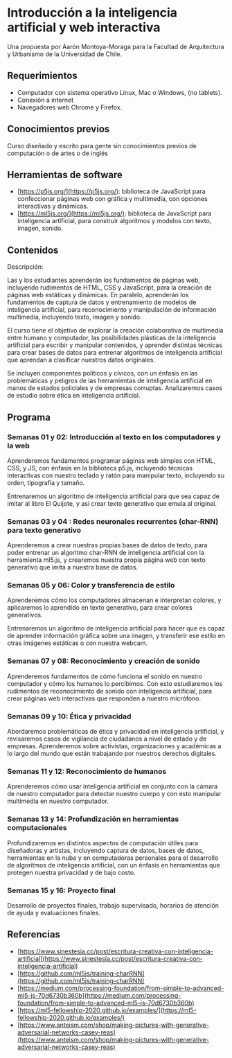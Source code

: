 # Introducción a la inteligencia artificial y web interactiva

Una propuesta por Aarón Montoya-Moraga para la Facultad de Arquitectura y Urbanismo de la Universidad de Chile.

## Requerimientos

* Computador con sistema operativo Linux, Mac o Windows, (no tablets).
* Conexión a internet
* Navegadores web Chrome y Firefox.

## Conocimientos previos

Curso diseñado y escrito para gente sin conocimientos previos de computación o de artes o de inglés

## Herramientas de software

* [https://p5js.org/](https://p5js.org/): biblioteca de JavaScript para confeccionar páginas web con gráfica y multimedia, con opciones interactivas y dinámicas.
* [https://ml5js.org/](https://ml5js.org/): biblioteca de JavaScript para inteligencia artificial, para construir algoritmos y modelos con texto, imagen, sonido.

## Contenidos

Descripción:

Las y los estudiantes aprenderán los fundamentos de páginas web, incluyendo rudimentos de HTML, CSS y JavaScript, para la creación de páginas web estáticas y dinámicas. En paralelo, aprenderán los fundamentos de captura de datos y entrenamiento de modelos de inteligencia artificial, para reconocimiento y manipulación de información multimedia, incluyendo texto, imagen y sonido.

El curso tiene el objetivo de explorar la creación colaborativa de multimedia entre humano y computador, las posibilidades plásticas de la inteligencia artificial para escribir y manipular contenidos, y aprender distintas técnicas para crear bases de datos para entrenar algoritmos de inteligencia artificial que aprendan a clasificar nuestros datos originales.

Se incluyen componentes políticos y cívicos, con un énfasis en las problemáticas y peligros de las herramientas de inteligencia artificial en manos de estados policiales y de empresas corruptas. Analizaremos casos de estudio sobre ética en inteligencia artificial. 

## Programa

### Semanas 01 y 02: Introducción al texto en los computadores y la web

Aprenderemos fundamentos programar páginas web simples con HTML, CSS, y JS, con énfasis en la biblioteca p5.js, incluyendo técnicas interactivas con nuestro teclado y ratón para manipular texto, incluyendo su orden, tipografía y tamaño.

Entrenaremos un algoritmo de inteligencia artificial para que sea capaz de imitar al libro El Quijote, y así crear texto generativo que emula al original.

### Semanas 03 y 04 : Redes neuronales recurrentes (char-RNN) para texto generativo

Aprenderemos a crear nuestras propias bases de datos de texto, para poder entrenar un algoritmo char-RNN de inteligencia artificial con la herramienta ml5.js, y crearemos nuestra propia página web con texto generativo que imita a nuestra base de datos.

### Semanas 05 y 06: Color y transferencia de estilo

Aprenderemos cómo los computadores almacenan e interpretan colores, y aplicaremos lo aprendido en texto generativo, para crear colores generativos.

Entrenaremos un algoritmo de inteligencia artificial para hacer que es capaz de aprender información gráfica sobre una imagen, y transferir ese estilo en otras imágenes estáticas o con nuestra webcam.

### Semanas 07 y 08: Reconocimiento y creación de sonido

Aprenderemos fundamentos de cómo funciona el sonido en nuestro computador y cómo los humanos lo percibimos. Con esto estudiaremos los rudimentos de reconocimiento de sonido con inteligencia artificial, para crear páginas web interactivas que responden a nuestro micrófono.

### Semanas 09 y 10: Ética y privacidad

Abordaremos problemáticas de ética y privacidad en inteligencia artificial, y revisaremos casos de vigilancia de ciudadanos a nivel de estado y de empresas. Aprenderemos sobre activistas, organizaciones y académicas a lo largo del mundo que están trabajando por nuestros derechos digitales.

### Semanas 11 y 12: Reconocimiento de humanos

Aprenderemos cómo usar inteligencia artificial en conjunto con la cámara de nuestro computador para detectar nuestro cuerpo y con esto manipular multimedia en nuestro computador.

### Semanas 13 y 14: Profundización en herramientas computacionales

Profundizaremos en distintos aspectos de computación útiles para diseñadoras y artistas, incluyendo captura de datos, bases de datos, herramientas en la nube y en computadoras personales para el desarrollo de algoritmos de inteligencia artificial, con un énfasis en herramientas que protegen nuestra privacidad y de bajo costo.

### Semanas 15 y 16: Proyecto final

Desarrollo de proyectos finales, trabajo supervisado, horarios de atención de ayuda y evaluaciones finales.

## Referencias

* [https://www.sinestesia.cc/post/escritura-creativa-con-inteligencia-artificial](https://www.sinestesia.cc/post/escritura-creativa-con-inteligencia-artificial)
* [https://github.com/ml5js/training-charRNN](https://github.com/ml5js/training-charRNN)
* [https://medium.com/processing-foundation/from-simple-to-advanced-ml5-js-70d6730b360b](https://medium.com/processing-foundation/from-simple-to-advanced-ml5-js-70d6730b360b)
* [https://ml5-fellowship-2020.github.io/examples/](https://ml5-fellowship-2020.github.io/examples/)
* [https://www.anteism.com/shop/making-pictures-with-generative-adversarial-networks-casey-reas](https://www.anteism.com/shop/making-pictures-with-generative-adversarial-networks-casey-reas)
